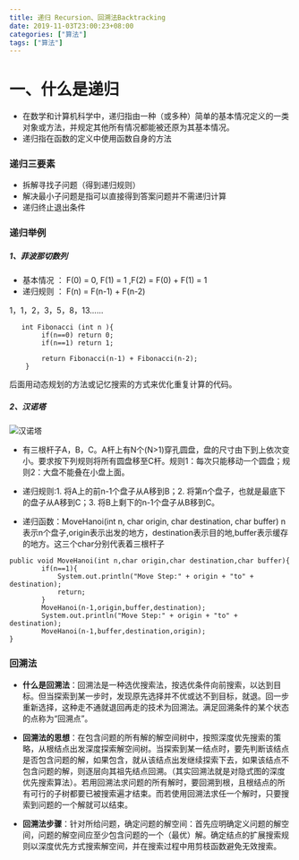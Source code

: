 ```yaml
---
title: 递归 Recursion、回溯法Backtracking
date: 2019-11-03T23:00:23+08:00
categories: ["算法"]
tags: ["算法"]
---
```


# 一、什么是递归

- 在数学和计算机科学中，递归指由一种（或多种）简单的基本情况定义的一类对象或方法，并规定其他所有情况都能被还原为其基本情况。
- 递归指在函数的定义中使用函数自身的方法

### 递归三要素

- 拆解寻找子问题（得到递归规则）
- 解决最小子问题是指可以直接得到答案问题并不需递归计算
- 递归终止退出条件


### 递归举例

##### 1、菲波那切数列

- 基本情况 ： F(0) = 0, F(1) = 1 ,F(2) = F(0) + F(1) = 1
- 递归规则 ： F(n) = F(n-1) + F(n-2)

1，1，2，3，5，8，13……

```angular2
   int Fibonacci (int n ){
        if(n==0) return 0;
        if(n==1) return 1;
        
        return Fibonacci(n-1) + Fibonacci(n-2);
    }
```

后面用动态规划的方法或记忆搜索的方式来优化重复计算的代码。


##### 2、汉诺塔

![汉诺塔](/algorithm/hnt.jpeg)

- 有三根杆子A，B，C。A杆上有N个(N>1)穿孔圆盘，盘的尺寸由下到上依次变小。要求按下列规则将所有圆盘移至C杆。规则1：每次只能移动一个圆盘；规则2：大盘不能叠在小盘上面。

- 递归规则:1. 将A上的前n-1个盘子从A移到B；2. 将第n个盘子，也就是最底下的盘子从A移到C；3. 将B上剩下的n-1个盘子从B移到C。

- 递归函数：MoveHanoi(int n, char origin, char destination, char buffer)  n表示n个盘子,origin表示出发的地方，destination表示目的地,buffer表示缓存的地方。这三个char分别代表着三根杆子


```angular2
public void MoveHanoi(int n,char origin,char destination,char buffer){
        if(n==1){
            System.out.println("Move Step:" + origin + "to" + destination);
            return;
        }
        MoveHanoi(n-1,origin,buffer,destination);
        System.out.println("Move Step:" + origin + "to" + destination);
        MoveHanoi(n-1,buffer,destination,origin);
}
```

### 回溯法

- **什么是回溯法**：回溯法是一种选优搜索法，按选优条件向前搜索，以达到目标。但当探索到某一步时，发现原先选择并不优或达不到目标，就退。回一步重新选择，这种走不通就退回再走的技术为回溯法。满足回溯条件的某个状态的点称为“回溯点”。

- **回溯法的思想**：在包含问题的所有解的解空间树中，按照深度优先搜索的策略，从根结点出发深度探索解空间树。当探索到某一结点时，要先判断该结点是否包含问题的解，如果包含，就从该结点出发继续探索下去，如果该结点不包含问题的解，则逐层向其祖先结点回溯。（其实回溯法就是对隐式图的深度优先搜索算法）。若用回溯法求问题的所有解时，要回溯到根，且根结点的所有可行的子树都要已被搜索遍才结束。而若使用回溯法求任一个解时，只要搜索到问题的一个解就可以结束。

- **回溯法步骤**：针对所给问题，确定问题的解空间：首先应明确定义问题的解空间，问题的解空间应至少包含问题的一个（最优）解。确定结点的扩展搜索规则以深度优先方式搜索解空间，并在搜索过程中用剪枝函数避免无效搜索。

